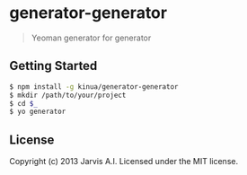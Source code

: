 # generator-generator

> Yeoman generator for generator

## Getting Started

```sh
$ npm install -g kinua/generator-generator
$ mkdir /path/to/your/project
$ cd $_
$ yo generator
```

## License

Copyright (c) 2013 Jarvis A.I. Licensed under the MIT license.

